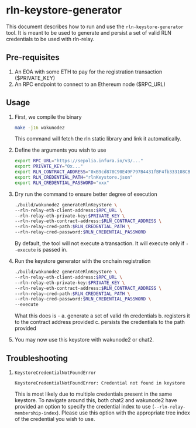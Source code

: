 # rln-keystore-generator

This document describes how to run and use the `rln-keystore-generator` tool. 
It is meant to be used to generate and persist a set of valid RLN credentials to be used with rln-relay.

## Pre-requisites

1. An EOA with some ETH to pay for the registration transaction ($PRIVATE_KEY)
2. An RPC endpoint to connect to an Ethereum node ($RPC_URL)

## Usage

1. First, we compile the binary
    
    ```bash
    make -j16 wakunode2
    ```
    This command will fetch the rln static library and link it automatically.


2. Define the arguments you wish to use

    ```bash
    export RPC_URL="https://sepolia.infura.io/v3/..."
    export PRIVATE_KEY="0x..."
    export RLN_CONTRACT_ADDRESS="0xB9cd878C90E49F797B4431fBF4fb333108CB90e6"
    export RLN_CREDENTIAL_PATH="rlnKeystore.json"
    export RLN_CREDENTIAL_PASSWORD="xxx"
    ```

3. Dry run the command to ensure better degree of execution 

    ```bash
    ./build/wakunode2 generateRlnKeystore \
    --rln-relay-eth-client-address:$RPC_URL \
    --rln-relay-eth-private-key:$PRIVATE_KEY \
    --rln-relay-eth-contract-address:$RLN_CONTRACT_ADDRESS \
    --rln-relay-cred-path:$RLN_CREDENTIAL_PATH \
    --rln-relay-cred-password:$RLN_CREDENTIAL_PASSWORD 
    ```
    By default, the tool will not execute a transaction. It will execute only if `--execute` is passed in.

4. Run the keystore generator with the onchain registration

    ```bash
    ./build/wakunode2 generateRlnKeystore \
    --rln-relay-eth-client-address:$RPC_URL \
    --rln-relay-eth-private-key:$PRIVATE_KEY \
    --rln-relay-eth-contract-address:$RLN_CONTRACT_ADDRESS \
    --rln-relay-cred-path:$RLN_CREDENTIAL_PATH \
    --rln-relay-cred-password:$RLN_CREDENTIAL_PASSWORD \
    --execute
    ```

    What this does is - 
    a. generate a set of valid rln credentials
    b. registers it to the contract address provided
    c. persists the credentials to the path provided

5. You may now use this keystore with wakunode2 or chat2.

## Troubleshooting

1. `KeystoreCredentialNotFoundError`

    ```
    KeystoreCredentialNotFoundError: Credential not found in keystore
    ```
    This is most likely due to multiple credentials present in the same keystore. 
    To navigate around this, both chat2 and wakunode2 have provided an option to specify the credential index to use (`--rln-relay-membership-index`).
    Please use this option with the appropriate tree index of the credential you wish to use.
        

